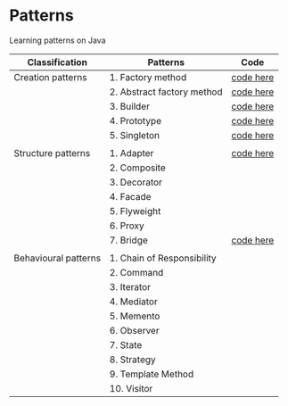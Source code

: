 # Patterns
Learning patterns on Java

|Classification       | Patterns                   | Code    |
|---------------------|----------------------------|---------|
|Creation patterns    | 1. Factory method          | [code here](https://github.com/kogutenko-alex/patterns/tree/master/src/creationPatterns/factoryMethod)  |
|                     | 2. Abstract factory method | [code here](https://github.com/kogutenko-alex/patterns/tree/master/src/creationPatterns/abstractFactoryMethod)  |
|                     | 3. Builder                 | [code here](https://github.com/kogutenko-alex/patterns/tree/master/src/creationPatterns/builderPattern)  |
|                     | 4. Prototype               | [code here](https://github.com/kogutenko-alex/patterns/tree/master/src/creationPatterns/prototypePattern)  |
|                     | 5. Singleton               | [code here](https://github.com/kogutenko-alex/patterns/tree/master/src/creationPatterns/singletonPattern)  |
|                     |                            |         |
|Structure patterns   | 1. Adapter                 | [code here](https://github.com/kogutenko-alex/patterns/tree/master/src/structurePatterns/adapterPattern)        |
|                     | 2. Composite               |         |
|                     | 3. Decorator               |         |
|                     | 4. Facade                  |         |
|                     | 5. Flyweight               |         |
|                     | 6. Proxy                   |         |
|                     | 7. Bridge                  | [code here](https://github.com/kogutenko-alex/patterns/tree/master/src/structurePatterns/bridgePattern)        |
|                     |                            |         |
|Behavioural patterns | 1. Chain of Responsibility |         |
|                     | 2. Command                 |         |
|                     | 3. Iterator                |         |
|                     | 4. Mediator                |         |
|                     | 5. Memento                 |         |
|                     | 6. Observer                |         |
|                     | 7. State                   |         |
|                     | 8. Strategy                |         |
|                     | 9. Template Method         |         |
|                     |10. Visitor                 |         |
